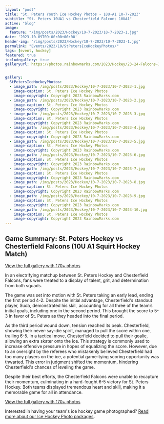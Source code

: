```yaml
---
layout: "post"
title: "St. Peters Youth Ice Hockey Photos - 10U-A1 10-7-2023"
subtitle: "St. Peters 10UA1 vs Chesterfield Falcons 10UA1"
active: "blog"
image:
  feature: "/img/posts/2023/Hockey/10-7-2023/10-7-2023-1.jpg"
date: '2023-10-09T09:00:00+00:00'
header-img: "/img/posts/2023/Hockey/10-7-2023/10-7-2023-1.jpg"
permalink: "Events/2023/10/StPetersIceHockeyPhotos/"
tags: [event, hockey]
featured: true
includegallery: true
galleryurl: https://photos.rainbowmarks.com/2023/Hockey/23-24-Falcons-10U-A1/10-7-2023-vs-St-Peters


gallery:
  StPetersIceHockeyPhotos:
  - image_path: /img/posts/2023/Hockey/10-7-2023/10-7-2023-1.jpg
    image-caption: St. Peters Ice Hockey Photos
    image-copyright: Copyright 2023 RainbowMarks.com
  - image_path: /img/posts/2023/Hockey/10-7-2023/10-7-2023-2.jpg
    image-caption: St. Peters Ice Hockey Photos
    image-copyright: Copyright 2023 RainbowMarks.com
  - image_path: /img/posts/2023/Hockey/10-7-2023/10-7-2023-3.jpg
    image-caption: St. Peters Ice Hockey Photos
    image-copyright: Copyright 2023 RainbowMarks.com
  - image_path: /img/posts/2023/Hockey/10-7-2023/10-7-2023-4.jpg
    image-caption: St. Peters Ice Hockey Photos
    image-copyright: Copyright 2023 RainbowMarks.com
  - image_path: /img/posts/2023/Hockey/10-7-2023/10-7-2023-5.jpg
    image-caption: St. Peters Ice Hockey Photos
    image-copyright: Copyright 2023 RainbowMarks.com
  - image_path: /img/posts/2023/Hockey/10-7-2023/10-7-2023-6.jpg
    image-caption: St. Peters Ice Hockey Photos
    image-copyright: Copyright 2023 RainbowMarks.com
  - image_path: /img/posts/2023/Hockey/10-7-2023/10-7-2023-7.jpg
    image-caption: St. Peters Ice Hockey Photos
    image-copyright: Copyright 2023 RainbowMarks.com
  - image_path: /img/posts/2023/Hockey/10-7-2023/10-7-2023-8.jpg
    image-caption: St. Peters Ice Hockey Photos
    image-copyright: Copyright 2023 RainbowMarks.com
  - image_path: /img/posts/2023/Hockey/10-7-2023/10-7-2023-9.jpg
    image-caption: St. Peters Ice Hockey Photos
    image-copyright: Copyright 2023 RainbowMarks.com
  - image_path: /img/posts/2023/Hockey/10-7-2023/10-7-2023-10.jpg
    image-caption: St. Peters Ice Hockey Photos
    image-copyright: Copyright 2023 RainbowMarks.com
---
```

## Game Summary: St. Peters Hockey vs Chesterfield Falcons (10U A1 Squirt Hockey Match)

[View the full gallery with 170+ photos](https://photos.rainbowmarks.com/2023/Hockey/23-24-Falcons-10U-A1/10-7-2023-vs-St-Peters)

In an electrifying matchup between St. Peters Hockey and Chesterfield Falcons, fans were treated to a display of talent, grit, and determination from both squads. 

The game was set into motion with St. Peters taking an early lead, ending the first period 4-2. Despite the initial advantage, Chesterfield's standout player, Suda, demonstrated his skill, accounting for all three of the team’s initial goals, including one in the second period. This brought the score to 5-3 in favor of St. Peters as they headed into the final period.

As the third period wound down, tension reached its peak. Chesterfield, showing their never-say-die spirit, managed to pull the score within one, trailing 6-5. In a tactical move, Chesterfield decided to pull their goalie, allowing an extra skater onto the ice. This strategy is commonly used to increase offensive pressure in hopes of equalizing the score. However, due to an oversight by the referees who mistakenly believed Chesterfield had too many players on the ice, a potential game-tying scoring opportunity was thwarted. This error in judgment shifted the momentum, hindering Chesterfield's chances of leveling the game.

Despite their best efforts, the Chesterfield Falcons were unable to recapture their momentum, culminating in a hard-fought 6-5 victory for St. Peters Hockey. Both teams displayed tremendous heart and skill, making it a memorable game for all in attendance.

[View the full gallery with 170+ photos](https://photos.rainbowmarks.com/2023/Hockey/23-24-Falcons-10U-A1/10-7-2023-vs-St-Peters)

Interested in having your team's ice hockey game photographed? [Read more about our Ice Hockey Photo packages](/events/hockey/).
